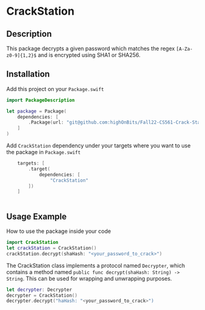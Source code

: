 # CrackStation

## Description
This package decrypts a given password which matches the regex `[A-Za-z0-9]{1,2}$` and is encrypted using SHA1 or SHA256. 

## Installation

Add this project on your `Package.swift`

```swift
import PackageDescription

let package = Package(
    dependencies: [
        .Package(url: "git@github.com:highOnBits/Fall22-CS561-Crack-Station.git", majorVersion: from: "2.4.0")
    ]
)
```

Add `CrackStation` dependency under your targets where you want to use the package in `Package.swift`

```swift
    targets: [
        .target(
            dependencies: [
                "CrackStation"
        ])
    ]
        
```

## Usage Example

How to use the package inside your code

```swift
import CrackStation
let crackStation = CrackStation()
crackStation.decrypt(shaHash: "<your_password_to_crack>")
```

The CrackStation class implements a protocol named `Decrypter`, which contains a method named ```public func decrypt(shaHash: String) -> String```. This can be used for wrapping and unwrapping purposes.

```swift
let decrypter: Decrypter
decrypter = CrackStation()
decrypter.decrypt("haHash: "<your_password_to_crack>")
```
